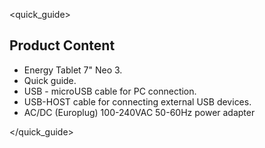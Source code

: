 <quick_guide>
## Product Content
*	Energy Tablet 7" Neo 3.
*	Quick guide.
*	USB - microUSB cable for PC connection.
*	USB-HOST cable for connecting external USB devices.
*	AC/DC (Europlug) 100-240VAC 50-60Hz power adapter

</quick_guide>
